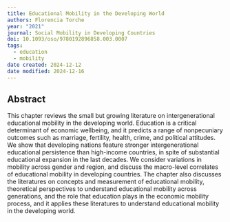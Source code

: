 ```yaml
---
title: Educational Mobility in the Developing World
authors: Florencia Torche
year: "2021"
journal: Social Mobility in Developing Countries
doi: 10.1093/oso/9780192896858.003.0007
tags:
  - education
  - mobility
date created: 2024-12-12
date modified: 2024-12-16
---
```


## Abstract

This chapter reviews the small but growing literature on intergenerational educational mobility in the developing world. Education is a critical determinant of economic wellbeing, and it predicts a range of nonpecuniary outcomes such as marriage, fertility, health, crime, and political attitudes. We show that developing nations feature stronger intergenerational educational persistence than high-income countries, in spite of substantial educational expansion in the last decades. We consider variations in mobility across gender and region, and discuss the macro-level correlates of educational mobility in developing countries. The chapter also discusses the literatures on concepts and measurement of educational mobility, theoretical perspectives to understand educational mobility across generations, and the role that education plays in the economic mobility process, and it applies these literatures to understand educational mobility in the developing world.
